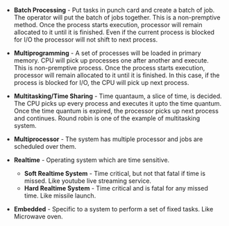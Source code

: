 * **Batch Processing** - Put tasks in punch card and create a batch of job. The operator will put the batch of jobs together. This is a non-premptive method. Once the process starts execution, processor will remain allocated to it until it is finished. Even if the current process is blocked for I/O the processor will not shift to next process.

* **Multiprogramming** - A set of processes will be loaded in primary memory. CPU will pick up processes one after another and execute. This is non-premptive process. Once the process starts execution, processor will remain allocated to it until it is finished. In this case, if the process is blocked for I/O, the CPU will pick up next process.

* **Multitasking/Time Sharing** - Time quantaum, a slice of time, is decided. The CPU picks up every process and executes it upto the time quantum. Once the time quantum is expired, the processor picks up next process and continues. Round robin is one of the example of multitasking system.

* **Multiprocessor** - The system has multiple processor and jobs are scheduled over them.

* **Realtime** - Operating system which are time sensitive. 
    * **Soft Realtime System** - Time critical, but not that fatal if time is missed. Like youtube live streaming service.
    * **Hard Realtime System** - Time critical and is fatal for any missed time. Like missile launch.
    
* **Embedded** - Specific to a system to perform a set of fixed tasks. Like Microwave oven.